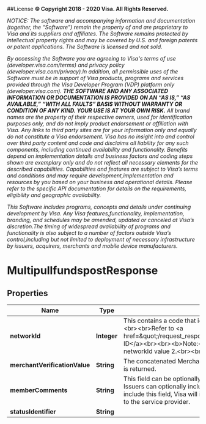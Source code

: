 ##License
**© Copyright 2018 - 2020 Visa. All Rights Reserved.** 

*NOTICE: The software and accompanying information and documentation (together, the “Software”) remain the property of and are proprietary to Visa and its suppliers and affiliates. The Software remains protected by intellectual property rights and may be covered by U.S. and foreign patents or patent applications. The Software is licensed and not sold.*

*By accessing the Software you are agreeing to Visa's terms of use (developer.visa.com/terms) and privacy policy (developer.visa.com/privacy).In addition, all permissible uses of the Software must be in support of Visa products, programs and services provided through the Visa Developer Program (VDP) platform only (developer.visa.com). **THE SOFTWARE AND ANY ASSOCIATED INFORMATION OR DOCUMENTATION IS PROVIDED ON AN “AS IS,” “AS AVAILABLE,” “WITH ALL FAULTS” BASIS WITHOUT WARRANTY OR CONDITION OF ANY KIND. YOUR USE IS AT YOUR OWN RISK.** All brand names are the property of their respective owners, used for identification purposes only, and do not imply product endorsement or affiliation with Visa. Any links to third party sites are for your information only and equally do not constitute a Visa endorsement. Visa has no insight into and control over third party content and code and disclaims all liability for any such components, including continued availability and functionality. Benefits depend on implementation details and business factors and coding steps shown are exemplary only and do not reflect all necessary elements for the described capabilities. Capabilities and features are subject to Visa’s terms and conditions and may require development,implementation and resources by you based on your business and operational details. Please refer to the specific API documentation for details on the requirements, eligibility and geographic availability.*

*This Software includes programs, concepts and details under continuing development by Visa. Any Visa features,functionality, implementation, branding, and schedules may be amended, updated or canceled at Visa’s discretion.The timing of widespread availability of programs and functionality is also subject to a number of factors outside Visa’s control,including but not limited to deployment of necessary infrastructure by issuers, acquirers, merchants and mobile device manufacturers.*

# MultipullfundspostResponse

## Properties
Name | Type | Description | Notes
------------ | ------------- | ------------- | -------------
**networkId** | **Integer** | This contains a code that identifies the network on which the transaction was processed.&lt;br&gt;&lt;br&gt;Refer to &lt;a href&#x3D;\&quot;/request_response_codes#network_id_and_sharing_group_code\&quot;&gt;Network ID&lt;/a&gt;&lt;br&gt;&lt;br&gt;&lt;b&gt;Note:&lt;/b&gt;&lt;br&gt;This field is returned only if it is anything other than networkId value 2.&lt;br&gt;&lt;br&gt;Supported only in US for domestic transactions. |  [optional]
**merchantVerificationValue** | **String** | The concatenated Merchant Verification Value of Visa assigned and Acquirer assigned value is returned. |  [optional]
**memberComments** | **String** | This field can be optionally used to send and receive comments by service providers. Issuers can optionally include new text in this field in the response. If the issuer does not include this field, Visa will inject the value from the request in the response and send it back to the service provider. |  [optional]
**statusIdentifier** | **String** |  | 

